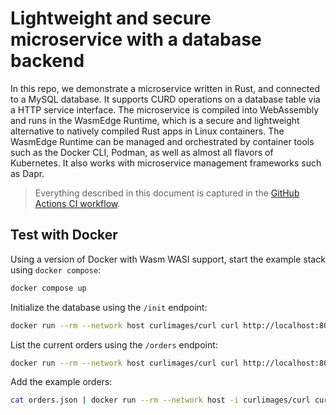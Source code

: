 # Lightweight and secure microservice with a database backend

In this repo, we demonstrate a microservice written in Rust, and connected to a MySQL database. It supports CURD operations on a database table via a HTTP service interface. The microservice is compiled into WebAssembly and runs in the WasmEdge Runtime, which is a secure and lightweight alternative to natively compiled Rust apps in Linux containers. The WasmEdge Runtime can be managed and orchestrated by container tools such as the Docker CLI, Podman, as well as almost all flavors of Kubernetes. It also works with microservice management frameworks such as Dapr.

> Everything described in this document is captured in the [GitHub Actions CI workflow](.github/workflows/ci.yml).


## Test with Docker

Using a version of Docker with Wasm WASI support, start the example stack using `docker compose`:

```bash
docker compose up
```

Initialize the database using the `/init` endpoint:

```bash
docker run --rm --network host curlimages/curl curl http://localhost:8080/init
```

List the current orders using the `/orders` endpoint:

```bash
docker run --rm --network host curlimages/curl curl http://localhost:8080/orders
```

Add the example orders:

```bash
cat orders.json | docker run --rm --network host -i curlimages/curl curl http://localhost:8080/create_orders -X POST -d @-
```
